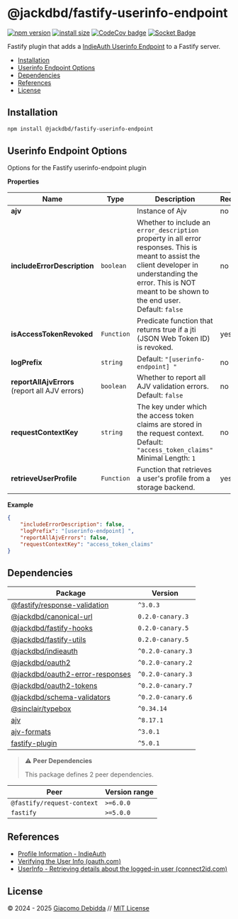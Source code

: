 # @jackdbd/fastify-userinfo-endpoint

[![npm version](https://badge.fury.io/js/@jackdbd%2Ffastify-userinfo-endpoint.svg)](https://badge.fury.io/js/@jackdbd%2Ffastify-userinfo-endpoint)
[![install size](https://packagephobia.com/badge?p=@jackdbd/fastify-userinfo-endpoint)](https://packagephobia.com/result?p=@jackdbd/fastify-userinfo-endpoint)
[![CodeCov badge](https://codecov.io/gh/jackdbd/rapido/graph/badge.svg?token=BpFF8tmBYS)](https://app.codecov.io/gh/jackdbd/rapido?flags%5B0%5D=fastify-userinfo-endpoint)
[![Socket Badge](https://socket.dev/api/badge/npm/package/@jackdbd/fastify-userinfo-endpoint)](https://socket.dev/npm/package/@jackdbd/fastify-userinfo-endpoint)

Fastify plugin that adds a [IndieAuth Userinfo Endpoint](https://indieauth.spec.indieweb.org/#user-information) to a Fastify server.

- [Installation](#installation)
- [Userinfo Endpoint Options](#userinfo-endpoint-options)
- [Dependencies](#dependencies)
- [References](#references)
- [License](#license)

## Installation

```sh
npm install @jackdbd/fastify-userinfo-endpoint
```

## Userinfo Endpoint Options

Options for the Fastify userinfo-endpoint plugin

**Properties**

|Name|Type|Description|Required|
|----|----|-----------|--------|
|**ajv**||Instance of Ajv<br/>|no|
|**includeErrorDescription**|`boolean`|Whether to include an `error_description` property in all error responses. This is meant to assist the client developer in understanding the error. This is NOT meant to be shown to the end user.<br/>Default: `false`<br/>|no|
|**isAccessTokenRevoked**|`Function`|Predicate function that returns true if a jti (JSON Web Token ID) is revoked.<br/>|yes|
|**logPrefix**|`string`|Default: `"[userinfo-endpoint] "`<br/>|no|
|**reportAllAjvErrors**<br/>(report all AJV errors)|`boolean`|Whether to report all AJV validation errors.<br/>Default: `false`<br/>|no|
|**requestContextKey**|`string`|The key under which the access token claims are stored in the request context.<br/>Default: `"access_token_claims"`<br/>Minimal Length: `1`<br/>|no|
|**retrieveUserProfile**|`Function`|Function that retrieves a user's profile from a storage backend.<br/>|yes|

**Example**

```json
{
    "includeErrorDescription": false,
    "logPrefix": "[userinfo-endpoint] ",
    "reportAllAjvErrors": false,
    "requestContextKey": "access_token_claims"
}
```

## Dependencies

| Package | Version |
|---|---|
| [@fastify/response-validation](https://www.npmjs.com/package/@fastify/response-validation) | `^3.0.3` |
| [@jackdbd/canonical-url](https://www.npmjs.com/package/@jackdbd/canonical-url) | `0.2.0-canary.3` |
| [@jackdbd/fastify-hooks](https://www.npmjs.com/package/@jackdbd/fastify-hooks) | `0.2.0-canary.5` |
| [@jackdbd/fastify-utils](https://www.npmjs.com/package/@jackdbd/fastify-utils) | `0.2.0-canary.5` |
| [@jackdbd/indieauth](https://www.npmjs.com/package/@jackdbd/indieauth) | `^0.2.0-canary.3` |
| [@jackdbd/oauth2](https://www.npmjs.com/package/@jackdbd/oauth2) | `^0.2.0-canary.2` |
| [@jackdbd/oauth2-error-responses](https://www.npmjs.com/package/@jackdbd/oauth2-error-responses) | `^0.2.0-canary.3` |
| [@jackdbd/oauth2-tokens](https://www.npmjs.com/package/@jackdbd/oauth2-tokens) | `^0.2.0-canary.7` |
| [@jackdbd/schema-validators](https://www.npmjs.com/package/@jackdbd/schema-validators) | `^0.2.0-canary.6` |
| [@sinclair/typebox](https://www.npmjs.com/package/@sinclair/typebox) | `^0.34.14` |
| [ajv](https://www.npmjs.com/package/ajv) | `^8.17.1` |
| [ajv-formats](https://www.npmjs.com/package/ajv-formats) | `^3.0.1` |
| [fastify-plugin](https://www.npmjs.com/package/fastify-plugin) | `^5.0.1` |

> ⚠️ **Peer Dependencies**
>
> This package defines 2 peer dependencies.

| Peer | Version range |
|---|---|
| `@fastify/request-context` | `>=6.0.0` |
| `fastify` | `>=5.0.0` |

## References

- [Profile Information - IndieAuth](https://indieauth.spec.indieweb.org/#x5-3-4-profile-information)
- [Verifying the User Info (oauth.com)](https://www.oauth.com/oauth2-servers/signing-in-with-google/verifying-the-user-info/)
- [UserInfo - Retrieving details about the logged-in user (connect2id.com)](https://connect2id.com/products/server/docs/api/userinfo)

## License

&copy; 2024 - 2025 [Giacomo Debidda](https://www.giacomodebidda.com/) // [MIT License](https://spdx.org/licenses/MIT.html)
